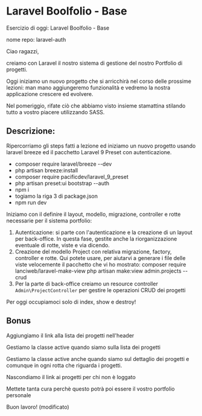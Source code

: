# Laravel Boolfolio - Base

Esercizio di oggi: Laravel Boolfolio - Base

nome repo: laravel-auth

Ciao ragazzi,

creiamo con Laravel il nostro sistema di gestione del nostro Portfolio di progetti.

Oggi iniziamo un nuovo progetto che si arricchirà nel corso delle prossime lezioni: man mano aggiungeremo funzionalità e vedremo la nostra applicazione crescere ed evolvere.

Nel pomeriggio, rifate ciò che abbiamo visto insieme stamattina stilando tutto a vostro piacere utilizzando SASS.

## Descrizione:
Ripercorriamo gli steps fatti a lezione ed iniziamo un nuovo progetto usando laravel breeze ed il pacchetto Laravel 9 Preset con autenticazione.

- composer require laravel/breeze --dev
- php artisan breeze:install
- composer require pacificdev/laravel_9_preset
- php artisan preset:ui bootstrap --auth
- npm i
- togiamo la riga 3 di package.json
- npm run dev

Iniziamo con il definire il layout, modello, migrazione, controller e rotte necessarie per il sistema portfolio:
1. Autenticazione: si parte con l'autenticazione e la creazione di un layout per back-office. In questa fase, gestite anche la riorganizzazione eventuale di rotte, viste e via dicendo.
2. Creazione del modello Project con relativa migrazione, factory, controller e rotte.
Qui potete usare, per aiutarvi a generare i file delle viste velocemente il pacchetto che vi ho mostrato:
composer require lanciweb/laravel-make-view
php artisan make:view admin.projects --crud
3. Per la parte di back-office creiamo un resource controller `Admin\ProjectController` per gestire le operazioni CRUD dei progetti

Per oggi occupiamoci  solo di index,  show e destroy!

## Bonus
Aggiungiamo il link alla lista dei progetti nell'header

Gestiamo la classe active quando siamo sulla lista dei progetti

Gestiamo la classe active anche quando siamo sul dettaglio dei progetti e comunque in ogni rotta che riguarda i progetti.

Nascondiamo il link ai progetti per chi non è loggato

Mettete tanta cura perchè questo potrà poi essere il vostro portfolio personale

Buon lavoro! (modificato) 